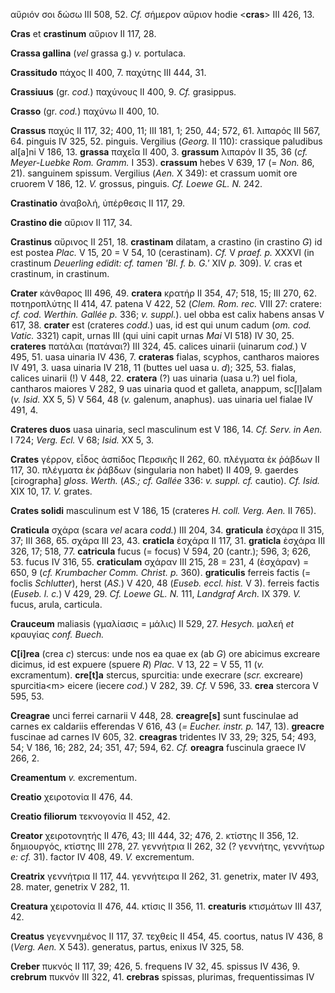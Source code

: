 αὔριόν σοι δώσω III 508, 52. *Cf.* σήμερον αὔριον hodie \<**cras**\> III
426, 13.

**Cras** et **crastinum** αὔριον II 117, 28.

**Crassa gallina** (*vel* grassa g.) *v.* portulaca.

**Crassitudo** πάχος II 400, 7. παχύτης III 444, 31.

**Crassiuus** (gr. *cod.*) παχύνους II 400, 9. *Cf.* grasippus.

**Crasso** (gr. *cod.*) παχύνω II 400, 10.

**Crassus** παχύς II 117, 32; 400, 11; III 181, 1; 250, 44; 572, 61.
λιπαρός III 567, 64. pinguis IV 325, 52. pinguis. Vergilius (*Georg.* II
110): crassique paludibus al[a]ni V 186, 13. **grassa** παχεῖα II 400,
3. **grassum** λιπαρόν II 35, 36 (*cf. Meyer-Luebke Rom. Gramm.* I
353). **crassum** hebes V 639, 17 (= *Non.* 86, 21). sanguinem spissum.
Vergilius (*Aen.* X 349): et crassum uomit ore cruorem V 186, 12. *V.*
grossus, pinguis. *Cf. Loewe GL. N.* 242.

**Crastinatio** ἀναβολή, ὐπέρθεσις II 117, 29.

**Crastino die** αὔριον II 117, 34.

**Crastinus** αὔρινος II 251, 18. **crastinam** dilatam, a crastino (in
crastino *G*) id est postea *Plac.* V 15, 20 = V 54, 10 (cerastinam).
*Cf.* V *praef. p.* XXXVI (in crastinum *Deuerling edidit: cf. tamen
'Bl. f. b. G.'* XIV *p.* 309). *V.* cras et crastinum, in crastinum.

**Crater** κάνθαρος III 496, 49. **cratera** κρατήρ II 354, 47; 518, 15;
III 270, 62. ποτηροπλύτης II 414, 47. patena V 422, 52 (*Clem. Rom.
rec.* VIII 27: cratere: *cf. cod. Werthin. Gallée p.* 336; *v.*
*suppl.*). uel obba est calix habens ansas V 617, 38. **crater** est
(crateres *codd.*) uas, id est qui unum cadum (*om. cod. Vatic.* 3321)
capit, urnas III (qui uini capit urnas *Mai* VI 518) IV 30, 25.
**crateres** πατάλαι (πατάναι?) III 324, 45. calices uinarii (uinarum
*cod.*) V 495, 51. uasa uinaria IV 436, 7. **crateras** fialas, scyphos,
cantharos maiores IV 491, 3. uasa uinaria IV 218, 11 (buttes uel uasa u.
*d*); 325, 53. fialas, calices uinarii (!) V 448, 22. **cratera** (?)
uas uinaria (uasa u.?) uel fiola, cantharos maiores V 282, 9 uas uinaria
quod et galleta, anappum, sc[l]alam (*v. Isid.* XX 5, 5) V 564, 48
(*v.* galenum, anaphus). uas uinaria uel fialae IV 491, 4.

**Crateres duos** uasa uinaria, secl masculinum est V 186, 14. *Cf.
Serv. in Aen.* I 724; *Verg. Ecl.* V 68; *Isid.* XX 5, 3.

**Crates** γέρρον, εἶδος ἀσπίδος Περσικῆς II 262, 60. πλέγματα ἐκ ῥάβδων
II 117, 30. πλέγματα ἐκ ῥάβδων (singularia non habet) II 409, 9. gaerdes
[cirographa] *gloss. Werth.* (*AS.; cf. Gallée* 336: *v. suppl. cf.*
cautio). *Cf. Isid.* XIX 10, 17. *V.* grates.

**Crates solidi** masculinum est V 186, 15 (crateres *H. coll. Verg.
Aen.* II 765).

**Craticula** σχάρα (scara *vel* acara *codd.*) III 204, 34.
**graticula** ἐσχάρα II 315, 37; III 368, 65. σχάρα III 23, 43.
**craticla** ἐσχάρα II 117, 31. **graticla** ἐσχάρα III 326, 17; 518,
77. **catricula** fucus (= focus) V 594, 20 (cantr.); 596, 3; 626, 53.
fucus IV 316, 55. **craticulam** σχάραν III 215, 28 = 231, 4 (ἐσχάραν) =
650, 9 (*cf. Krumbacher Comm. Christ. p.* 360). **graticulis** ferreis
factis (= foclis *Schlutter*), herst (*AS.*) V 420, 48 (*Euseb. eccl.
hist.* V 3). ferreis factis (*Euseb. l. c.*) V 429, 29. *Cf. Loewe GL.
N.* 111, *Landgraf Arch.* IX 379. *V.* fucus, arula, carticula.

**Crauceum** maliasis (γμαλίασις = μάλις) II 529, 27. *Hesych.* μαλεή
*et* κραυγίας *conf. Buech.*

**C[i]rea** (crea *c*) stercus: unde nos ea quae ex (ab *G*) ore
abicimus excreare dicimus, id est expuere (spuere *R*) *Plac.* V 13, 22
= V 55, 11 (*v.* excramentum). **cre[t]a** stercus, spurcitia: unde
execrare (*scr.* excreare) spurcitia\<m\> eicere (iecere *cod.*) V 282,
39. *Cf.* V 596, 33. **crea** stercora V 595, 53.

**Creagrae** unci ferrei carnarii V 448, 28. **creagre[s]** sunt
fuscinulae ad carnes ex caldariis efferendas V 616, 43 (*= Eucher.
instr. p.* 147, 13). **greacre** fuscinae ad carnes IV 605, 32.
**creagras** tridentes IV 33, 29; 325, 54; 493, 54; V 186, 16; 282, 24;
351, 47; 594, 62. *Cf.* **oreagra** fuscinula graece IV 266, 2.

**Creamentum** *v.* excrementum.

**Creatio** χειροτονία II 476, 44.

**Creatio filiorum** τεκνογονία II 452, 42.

**Creator** χειροτονητής II 476, 43; III 444, 32; 476, 2. κτίστης II
356, 12. δημιουργός, κτίστης III 278, 27. γεννήτρια II 262, 32 (?
γεννήτης, γεννήτωρ *e: cf.* 31). factor IV 408, 49. *V.* excrementum.

**Creatrix** γεννήτρια II 117, 44. γεννήτειρα II 262, 31. genetrix,
mater IV 493, 28. mater, genetrix V 282, 11.

**Creatura** χειροτονία II 476, 44. κτίσις II 356, 11. **creaturis**
κτισμάτων III 437, 42.

**Creatus** γεγεννημένος II 117, 37. τεχθείς II 454, 45. coortus, natus
IV 436, 8 (*Verg. Aen.* X 543). generatus, partus, enixus IV 325, 58.

**Creber** πυκνός II 117, 39; 426, 5. frequens IV 32, 45. spissus IV
436, 9. **crebrum** πυκνόν III 322, 41. **crebras** spissas, plurimas,
frequentissimas IV
